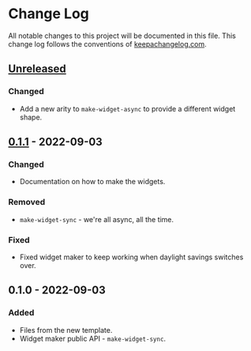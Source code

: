 # Change Log
All notable changes to this project will be documented in this file. This change log follows the conventions of [keepachangelog.com](http://keepachangelog.com/).

## [Unreleased]
### Changed
- Add a new arity to `make-widget-async` to provide a different widget shape.

## [0.1.1] - 2022-09-03
### Changed
- Documentation on how to make the widgets.

### Removed
- `make-widget-sync` - we're all async, all the time.

### Fixed
- Fixed widget maker to keep working when daylight savings switches over.

## 0.1.0 - 2022-09-03
### Added
- Files from the new template.
- Widget maker public API - `make-widget-sync`.

[Unreleased]: https://sourcehost.site/your-name/myapp/compare/0.1.1...HEAD
[0.1.1]: https://sourcehost.site/your-name/myapp/compare/0.1.0...0.1.1
